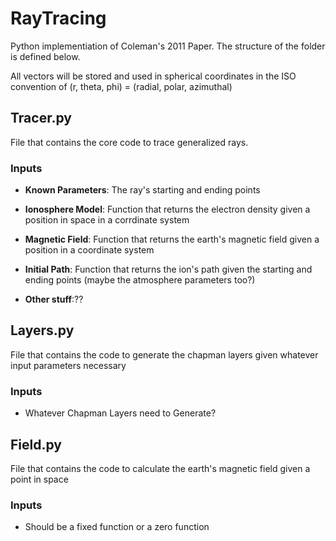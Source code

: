 # RayTracing

Python implementiation of Coleman's 2011 Paper. The structure of the folder is defined below.

All vectors will be stored and used in spherical coordinates in the ISO convention of (r, theta, phi) = (radial, polar, azimuthal)

## Tracer.py

 File that contains the core code to trace generalized rays.

### Inputs

* **Known Parameters**: The ray's starting and ending points

* **Ionosphere Model**: Function that returns the electron density given a position in space in a corrdinate system

* **Magnetic Field**: Function that returns the earth's magnetic field given a position in a coordinate system

* **Initial Path**: Function that returns the ion's path given the starting and ending points (maybe the atmosphere parameters too?)

* **Other stuff**:??

## Layers.py

  File that contains the code to generate the chapman layers given whatever input parameters necessary

### Inputs

* Whatever Chapman Layers need to Generate?

## Field.py

  File that contains the code to calculate the earth's magnetic field given a point in space

### Inputs

* Should be a fixed function or a zero function
